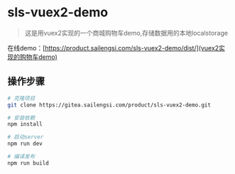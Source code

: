 # sls-vuex2-demo

> 这是用vuex2实现的一个商城购物车demo,存储数据用的本地localstorage

在线demo：[https://product.sailengsi.com/sls-vuex2-demo/dist/](vuex2实现的购物车demo)

## 操作步骤

``` bash
# 克隆项目
git clone https://gitea.sailengsi.com/product/sls-vuex2-demo.git

# 安装依赖
npm install

# 启动server
npm run dev

# 编译发布
npm run build
```
